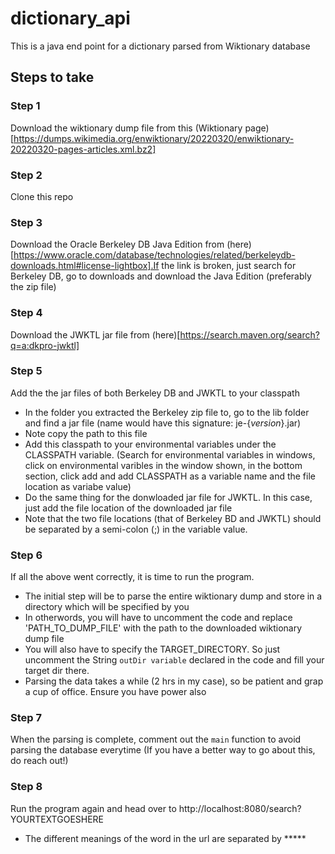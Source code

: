 # dictionary_api
This is a java end point for a dictionary parsed from Wiktionary database

## Steps to take
### Step 1
Download the wiktionary dump file from this (Wiktionary page)[https://dumps.wikimedia.org/enwiktionary/20220320/enwiktionary-20220320-pages-articles.xml.bz2]

### Step 2
Clone this repo

### Step 3
Download the Oracle Berkeley DB Java Edition from (here)[https://www.oracle.com/database/technologies/related/berkeleydb-downloads.html#license-lightbox].If the link is broken, just search for Berkeley DB, go to downloads and download the Java Edition (preferably the zip file)

### Step 4
Download the JWKTL jar file from (here)[https://search.maven.org/search?q=a:dkpro-jwktl]

### Step 5
Add the the jar files of both Berkeley DB and JWKTL to your classpath
- In the folder you extracted the Berkeley zip file to, go to the lib folder and find a jar file (name would have this signature: je-{*version*}.jar)
- Note copy the path to this file
- Add this classpath to your environmental variables under the CLASSPATH variable. (Search for environmental variables in windows, click on environmental varibles in the window shown, in the bottom section, click add and add CLASSPATH as a variable name and the file location as variabe value)
- Do the same thing for the donwloaded jar file for JWKTL. In this case, just add the file location of the downloaded jar file
- Note that the two file locations (that of Berkeley BD and JWKTL) should be separated by a semi-colon (;) in the variable value.

### Step 6
If all the above went correctly, it is time to run the program.
- The initial step will be to parse the entire wiktionary dump and store in a directory which will be specified by you
- In otherwords, you will have to uncomment the code and replace 'PATH_TO_DUMP_FILE' with the path to the downloaded wiktionary dump file
- You will also have to specify the TARGET_DIRECTORY. So just uncomment the String `outDir variable` declared in the code and fill your target dir there.
- Parsing the data takes a while (2 hrs in my case), so be patient and grap a cup of office. Ensure you have power also

### Step 7
When the parsing is complete, comment out the `main` function to avoid parsing the database everytime (If you have a better way to go about this, do reach out!)

### Step 8
Run the program again and head over to http://localhost:8080/search?YOURTEXTGOESHERE 
- The different meanings of the word in the url are separated by *****
